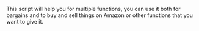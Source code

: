 This script will help you for multiple functions, you can use it both for bargains and to buy and sell things on Amazon or other functions that you want to give it.
